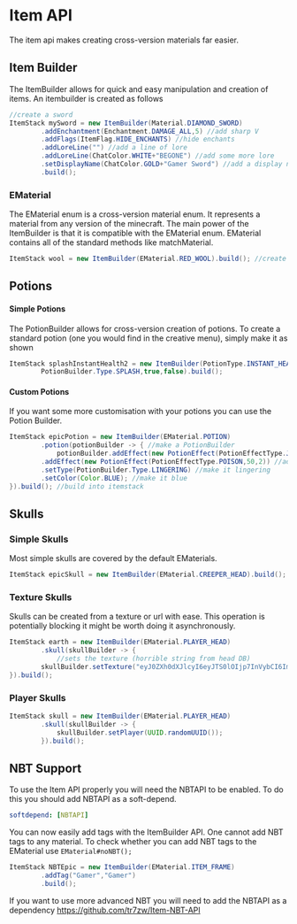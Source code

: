 # Item API 

The item api makes creating cross-version materials far easier. 

## Item Builder

The ItemBuilder allows for quick and easy manipulation and creation of items. An itembuilder is created as follows

```java
//create a sword
ItemStack mySword = new ItemBuilder(Material.DIAMOND_SWORD)
        .addEnchantment(Enchantment.DAMAGE_ALL,5) //add sharp V
        .addFlags(ItemFlag.HIDE_ENCHANTS) //hide enchants
        .addLoreLine("") //add a line of lore
        .addLoreLine(ChatColor.WHITE+"BEGONE") //add some more lore
        .setDisplayName(ChatColor.GOLD+"Gamer Sword") //add a display name
        .build();
```

### EMaterial

The EMaterial enum is a cross-version material enum. It represents a material from any version of the minecraft. The main power of the ItemBuilder is that it is compatible with the EMaterial enum. EMaterial contains all of the standard methods like matchMaterial. 

```java
ItemStack wool = new ItemBuilder(EMaterial.RED_WOOL).build(); //create a red wool item
```

## Potions

#### Simple Potions

The PotionBuilder allows for cross-version creation of potions. To create a standard potion (one you would find in the creative menu), simply make it as shown

```java
ItemStack splashInstantHealth2 = new ItemBuilder(PotionType.INSTANT_HEAL, 
        PotionBuilder.Type.SPLASH,true,false).build();
```

#### Custom Potions

If you want some more customisation with your potions you can use the Potion Builder. 

```java
ItemStack epicPotion = new ItemBuilder(EMaterial.POTION)
        .potion(potionBuilder -> { //make a PotionBuilder
            potionBuilder.addEffect(new PotionEffect(PotionEffectType.JUMP,1000,4)) //add jump 5
        .addEffect(new PotionEffect(PotionEffectType.POISON,50,2)) //add poison 3
        .setType(PotionBuilder.Type.LINGERING) //make it lingering
        .setColor(Color.BLUE); //make it blue
}).build(); //build into itemstack 
```

## Skulls

### Simple Skulls
Most simple skulls are covered by the default EMaterials. 
```java
ItemStack epicSkull = new ItemBuilder(EMaterial.CREEPER_HEAD).build();
```

### Texture Skulls
Skulls can be created from a texture or url with ease. This operation is potentially blocking it might be worth doing it asynchronously.

```java
ItemStack earth = new ItemBuilder(EMaterial.PLAYER_HEAD)
        .skull(skullBuilder -> {
            //sets the texture (horrible string from head DB)
        skullBuilder.setTexture("eyJ0ZXh0dXJlcyI6eyJTS0lOIjp7InVybCI6Imh0dHA6Ly90ZXh0dXJlcy5taW5lY3JhZnQubmV0L3RleHR1cmUvNjliMjg4OTAyMDU4MzU2NWY4OGQ1MDUzNzg3MGM1OWFhZDgwMjU5NGZhYmQ4MzdlMWQxNGY1YTA2YWUzNDUwOSJ9fX0=")
}).build();
```

### Player Skulls

```java
ItemStack skull = new ItemBuilder(EMaterial.PLAYER_HEAD)
        .skull(skullBuilder -> {
            skullBuilder.setPlayer(UUID.randomUUID());
        }).build();
```

## NBT Support 

To use the Item API properly you will need the NBTAPI to be enabled. To do this you should add NBTAPI as a soft-depend. 

```yaml
softdepend: [NBTAPI]
```

You can now easily add tags with the ItemBuilder API. One cannot add NBT tags to any material. To check whether you can add NBT tags to the EMaterial use `EMaterial#noNBT();`

```java
ItemStack NBTEpic = new ItemBuilder(EMaterial.ITEM_FRAME)
        .addTag("Gamer","Gamer")
        .build();
```

If you want to use more advanced NBT you will need to add the NBTAPI as a dependency https://github.com/tr7zw/Item-NBT-API
